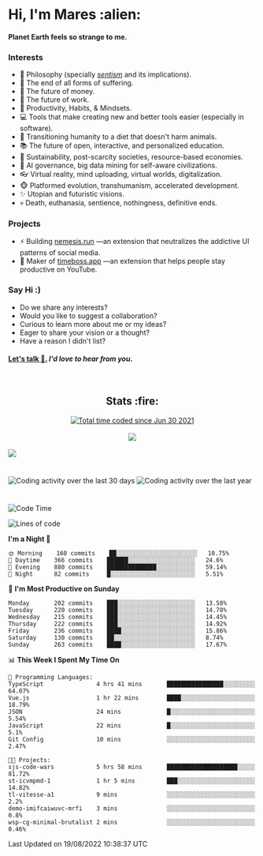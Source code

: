 <h1>Hi, I'm Mares :alien:</h1>

#### Planet Earth feels so strange to me.

### **Interests**

- 🌊 Philosophy (specially [_sentism_][sentismmedium] and its implications).
- 🎯 The end of all forms of suffering.
- 💸 The future of money.
- 💼 The future of work.
- 🧠 Productivity, Habits, & Mindsets.
- 💻 Tools that make creating new and better tools easier (especially in software).
- 🥗 Transitioning humanity to a diet that doesn't harm animals.
- 📚 The future of open, interactive, and personalized education.
- 🌱 Sustainability, post-scarcity societies, resource-based economies.
- 🤖 AI governance, big data mining for self-aware civilizations.
- 👓 Virtual reality, mind uploading, virtual worlds, digitalization.
- 🐵 Platformed evolution, transhumanism, accelerated development.
- ✨ Utopian and futuristic visions.
- 💀 Death, euthanasia, sentience, nothingness, definitive ends.


### **Projects**

- ⚡ Building [nemesis.run](https://chrome.google.com/webstore/detail/nemesis-%E2%80%93-humane-design-f/blfbbifgjgikekfochleknjcopefifgo?hl=en) —an extension that neutralizes the addictive UI patterns of social media.
- 💎 Maker of [timeboss.app](https://timeboss.app) —an extension that helps people stay productive on YouTube.


### **Say Hi :)**

- Do we share any interests?
- Would you like to suggest a collaboration?
- Curious to learn more about me or my ideas?
- Eager to share your vision or a thought?
- Have a reason I didn't list?

#### [Let's talk :wave:.](mailto:mareszhar@gmail.com) _I'd love to hear from you_.

[sentismmedium]: https://medium.com/@mareszhar/born-a-prisoner-a-reflection-about-life-its-struggles-and-a-plan-to-escape-d8566ce9b026

<br>

<h2 align="center">Stats :fire:</h2>

<div align="center">
  <a href="https://wakatime.com/@cfdc0e0d-4860-4b62-9ff0-cb659185525e">
    <img src="https://wakatime.com/badge/user/cfdc0e0d-4860-4b62-9ff0-cb659185525e.svg" alt="Total time coded since Jun 30 2021" />
  </a>
</div>

<br>

<!-- 
Add or remove this: 
&dates=B1AAB3FF 
...or this...
&date_format=M%20j%5B%2C%20Y%5D
from the *streak stats URL below* if they get bugged and aren't updating: 
-->

<div align="center">
  <img src="https://github-readme-streak-stats.herokuapp.com?user=mareszhar&theme=black-ice&hide_border=true&stroke=FFFFFF15&ring=DF8FFE&fire=DF8FFE&currStreakLabel=DF8FFE&background=1A232A&currStreakNum=86FFAB&dates=B1AAB3FF&date_format=M%20j%5B%2C%20Y%5D">
</div>

<br>

<img src="https://activity-graph.herokuapp.com/graph?username=mareszhar&theme=nord&bg_color=00000000&color=979797&line=DF8FFE&point=00000000&area=true&hide_border=true">

<br>

<h1></h1>

<img src="https://wakatime.com/share/@mares/5df0ff02-9c79-41b4-b540-51dc9c65a57b.svg" alt="Coding activity over the last 30 days" />
<img src="https://wakatime.com/share/@mares/ea89ba71-f374-40af-930c-e0655909fe37.svg" alt="Coding activity over the last year" />

<h1></h1>

<!--START_SECTION:waka-->
![Code Time](http://img.shields.io/badge/Code%20Time-252%20hrs%2015%20mins-blue)

![Lines of code](https://img.shields.io/badge/From%20Hello%20World%20I%27ve%20Written-152%20Thousand%20lines%20of%20code-blue)

**I'm a Night 🦉** 

```text
🌞 Morning    160 commits    ██░░░░░░░░░░░░░░░░░░░░░░░   10.75% 
🌆 Daytime    366 commits    ██████░░░░░░░░░░░░░░░░░░░   24.6% 
🌃 Evening    880 commits    ██████████████░░░░░░░░░░░   59.14% 
🌙 Night      82 commits     █░░░░░░░░░░░░░░░░░░░░░░░░   5.51%

```
📅 **I'm Most Productive on Sunday** 

```text
Monday       202 commits    ███░░░░░░░░░░░░░░░░░░░░░░   13.58% 
Tuesday      220 commits    ███░░░░░░░░░░░░░░░░░░░░░░   14.78% 
Wednesday    215 commits    ███░░░░░░░░░░░░░░░░░░░░░░   14.45% 
Thursday     222 commits    ███░░░░░░░░░░░░░░░░░░░░░░   14.92% 
Friday       236 commits    ████░░░░░░░░░░░░░░░░░░░░░   15.86% 
Saturday     130 commits    ██░░░░░░░░░░░░░░░░░░░░░░░   8.74% 
Sunday       263 commits    ████░░░░░░░░░░░░░░░░░░░░░   17.67%

```


📊 **This Week I Spent My Time On** 

```text
💬 Programming Languages: 
TypeScript               4 hrs 41 mins       ████████████████░░░░░░░░░   64.07% 
Vue.js                   1 hr 22 mins        ████░░░░░░░░░░░░░░░░░░░░░   18.79% 
JSON                     24 mins             █░░░░░░░░░░░░░░░░░░░░░░░░   5.54% 
JavaScript               22 mins             █░░░░░░░░░░░░░░░░░░░░░░░░   5.1% 
Git Config               10 mins             ░░░░░░░░░░░░░░░░░░░░░░░░░   2.47%

🐱‍💻 Projects: 
sjs-code-wars            5 hrs 58 mins       ████████████████████░░░░░   81.72% 
st-icvmpmd-1             1 hr 5 mins         ███░░░░░░░░░░░░░░░░░░░░░░   14.82% 
tl-vitesse-a1            9 mins              ░░░░░░░░░░░░░░░░░░░░░░░░░   2.2% 
demo-imifcaiwuvc-mrfi    3 mins              ░░░░░░░░░░░░░░░░░░░░░░░░░   0.8% 
wsp-cg-minimal-brutalist 2 mins              ░░░░░░░░░░░░░░░░░░░░░░░░░   0.46%

```


 Last Updated on 19/08/2022 10:38:37 UTC
<!--END_SECTION:waka-->
